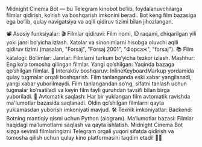 
Midnight Cinema Bot — bu Telegram kinobot bo‘lib, foydalanuvchilarga filmlar qidirish, ko‘rish va boshqarish imkonini beradi. Bot keng film bazasiga ega bo‘lib, qulay navigatsiya va aqlli qidiruv tizimi bilan jihozlangan.

📽️ Asosiy funksiyalar:
🎬 Filmlar qidiruvi:
Film nomi, ID raqami, chiqarilgan yili yoki janri bo‘yicha izlash.
Xatolar va sinonimlarni hisobga oluvchi aqlli qidiruv tizimi (masalan, "Forsaj", "Forsaj 2001", "Форсаж", "forsaj").
📚 Film katalogi:
Bo‘limlar:
Janrlar: Filmlarni turkum bo‘yicha tezkor izlash.
Mashhur: Eng ko‘p tomosha qilingan filmlar.
Yangi qo‘shilgan: Yaqinda bazaga qo‘shilgan filmlar.
🔧 Interaktiv boshqaruv:
InlineKeyboardMarkup yordamida qulay tugmalar orqali boshqarish.
Film tanlanganda eski xabar yangilanadi, yangi xabar yuborilmaydi.
Film tanlangandan so‘ng, sifatni tanlash uchun tugmalar ko‘rsatiladi va keyin film fayli guruhdan tavsifi bilan birga yuboriladi.
📂 Avtomatik saqlash:
Har bir yuklangan film avtomatik ravishda ma'lumotlar bazasida saqlanadi.
Oldin qo‘shilgan filmlarni qayta yuklamasdan yuborish imkoniyati mavjud.
🛠️ Texnik imkoniyatlar:
Backend: Botning mantiqiy qismi uchun Python (aiogram).
Ma’lumotlar bazasi: Filmlar haqidagi ma’lumotlarni saqlash va qayta ishlatish.
Midnight Cinema Bot sizga sevimli filmlaringizni Telegram orqali yuqori sifatda qidirish va tomosha qilish uchun qulay kino platformasini taqdim etadi! 🎥🍿
